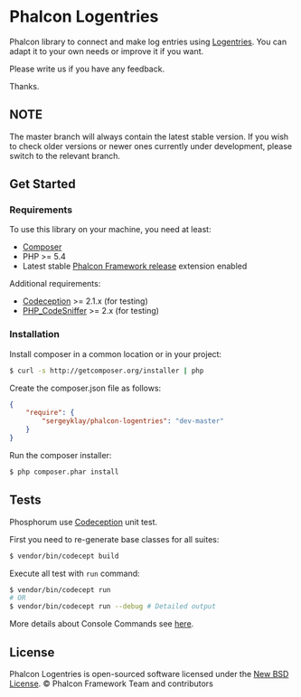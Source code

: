 # Phalcon Logentries

Phalcon library to connect and make log entries using [Logentries][1].
You can adapt it to your own needs or improve it if you want.

Please write us if you have any feedback.

Thanks.

## NOTE

The master branch will always contain the latest stable version. If you wish
to check older versions or newer ones currently under development, please
switch to the relevant branch.

## Get Started

### Requirements

To use this library on your machine, you need at least:

* [Composer][2]
* PHP >= 5.4
* Latest stable [Phalcon Framework release][3] extension enabled

Additional requirements:

* [Codeception][4] >= 2.1.x (for testing)
* [PHP_CodeSniffer][5] >= 2.x (for testing)

### Installation

Install composer in a common location or in your project:

```sh
$ curl -s http://getcomposer.org/installer | php
```

Create the composer.json file as follows:

```json
{
    "require": {
        "sergeyklay/phalcon-logentries": "dev-master"
    }
}
```

Run the composer installer:

```sh
$ php composer.phar install
```

## Tests

Phosphorum use [Codeception][4] unit test.

First you need to re-generate base classes for all suites:

```bash
$ vendor/bin/codecept build
```

Execute all test with `run` command:

```bash
$ vendor/bin/codecept run
# OR
$ vendor/bin/codecept run --debug # Detailed output
```

More details about Console Commands see [here][6].

## License

Phalcon Logentries is open-sourced software licensed under the [New BSD License][7].
© Phalcon Framework Team and contributors

[1]: https://logentries.com/
[2]: https://getcomposer.org/
[3]: https://github.com/phalcon/cphalcon/releases
[4]: http://codeception.com/
[5]: https://github.com/squizlabs/PHP_CodeSniffer
[6]: http://codeception.com/docs/reference/Commands
[7]: https://github.com/phalcon/forum/blob/master/docs/LICENSE.md
